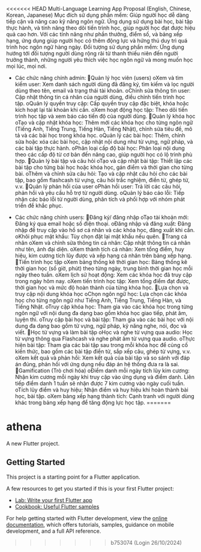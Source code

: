 <<<<<<< HEAD
Multi-Language Learning App Proposal
(English, Chinese, Korean, Japanese)
Mục đích sử dụng phần mềm: Giúp người học dễ dàng tiếp cận và nâng cao kỹ năng ngôn ngữ. Ứng dụng sử dụng bài học, bài tập thực hành, và tính năng theo dõi tiến trình học, giúp người học đạt được hiệu quả cao hơn. Với các tính năng như phần thưởng, điểm số, và bảng xếp hạng, ứng dụng giúp người học có thêm động lực và hứng thú duy trì quá trình học ngôn ngữ hàng ngày.
Đối tượng sử dụng phần mềm: Ứng dụng hướng tới đối tượng người dùng rộng rãi từ thanh thiếu niên đến người trưởng thành, những người yêu thích việc học ngôn ngữ và mong muốn học mọi lúc, mọi nơi.
- Các chức năng chính admin:
Quản lý học viên (users)
oXem và tìm kiếm user: Xem danh sách người dùng đã đăng ký, tìm kiếm và lọc người dùng theo tên, email và trạng thái tài khoản.
oChỉnh sửa thông tin user: Cập nhật thông tin cá nhân của người dùng, điều chỉnh tiến trình học tập.
oQuản lý quyền truy cập: Cấp quyền truy cập đặc biệt, khóa hoặc kích hoạt lại tài khoản khi cần.
oXem hoạt động học tập: Theo dõi tiến trình học tập và xem báo cáo tiến độ của người dùng.
Quản lý khóa học
oTạo và cập nhật khóa học: Thêm mới các khóa học cho từng ngôn ngữ (Tiếng Anh, Tiếng Trung, Tiếng Hàn, Tiếng Nhật), chỉnh sửa tiêu đề, mô tả và các bài học trong khóa học.
oQuản lý các bài học: Thêm, chỉnh sửa hoặc xóa các bài học, cập nhật nội dung như từ vựng, ngữ pháp, và các bài tập thực hành.
oPhân loại cấp độ bài học: Phân loại nội dung theo các cấp độ từ cơ bản đến nâng cao, giúp người học có lộ trình phù hợp.
Quản lý bài tập và câu hỏi
oTạo và cập nhật bài tập: Thiết lập các bài tập cho từng bài học hoặc khóa học, gán điểm và thời gian cho từng bài.
oThêm và chỉnh sửa câu hỏi: Tạo và cập nhật câu hỏi cho các bài tập, bao gồm flashcash từ vựng, câu hỏi trắc nghiệm, điền từ, ghép từ, v.v. 
Quản lý phản hồi của user
oPhản hồi user: Trả lời các câu hỏi, phản hồi và yêu cầu hỗ trợ từ người dùng.
oQuản lý báo cáo lỗi: Tiếp nhận các báo lỗi từ người dùng, phân tích và phối hợp với nhóm phát triển để khắc phục.


- Các chức năng chính users:
Đăng ký/ đăng nhập
oTạo tài khoản mới: Đăng ký qua email hoặc số điện thoại. 
oĐăng nhập và đăng xuất: Đăng nhập để truy cập vào hồ sơ cá nhân và các khóa học, đăng xuất khi cần.
oKhôi phục mật khẩu: Tùy chọn đặt lại mật khẩu nếu quên.
Trang cá nhân
oXem và chỉnh sửa thông tin cá nhân: Cập nhật thông tin cá nhân như tên, ảnh đại diện.
oXem thành tích cá nhân: Xem tổng điểm, huy hiệu, kim cương tích lũy được và xếp hạng cá nhân trên bảng xếp hạng.
Tiến trình học tập
oXem bảng thống kê thời gian học: Bảng thống kê thời gian học (số giờ, phút) theo từng ngày, trung bình thời gian học mỗi ngày theo tuần.
oXem lịch sử hoạt động: Xem các khóa học đã truy cập trong ngày hôm nay.
oXem tiến trình học tập: Xem tổng điểm đạt được, thời gian học và mức độ hoàn thành của từng khóa học.
Lựa chọn và truy cập nội dung khóa học
oChọn ngôn ngữ học: Lựa chọn các khóa học cho từng ngôn ngữ như Tiếng Anh, Tiếng Trung, Tiếng Hàn, và Tiếng Nhật.
oTruy cập khóa học: Tham gia vào các khóa học trong từng ngôn ngữ với nội dung đa dạng bao gồm khóa học giao tiếp, phát âm, luyện thi.
oTruy cập bài học và bài tập: Tham gia vào các bài học với nội dung đa dạng bao gồm từ vựng, ngữ pháp, kỹ năng nghe, nói, đọc và viết.
Học từ vựng và làm bài tập 
oHọc và nghe từ vựng qua audio: Học từ vựng thông qua Flashcash và nghe phát âm từ vựng qua audio.
oThực hiện bài tập: Tham gia các bài tập sau trong mỗi khóa học để củng cố kiến thức, bao gồm các bài tập điền từ, sắp xếp câu, ghép từ vựng, v.v.
oXem kết quả và phản hồi: Xem kết quả của bài tập và so sánh với đáp án đúng, phản hồi với ứng dụng nếu đáp án hệ thống đưa ra là sai.
Gamification (Trò chơi hóa)
oĐiểm danh mỗi ngày tích lũy kim cương: Nhận kim cương mỗi ngày khi truy cập vào ứng dụng và điểm danh. Liên tiếp điểm danh 1 tuần sẽ nhận được 7 kim cương vào ngày cuối tuần.
oTích lũy điểm và huy hiệu: Nhận điểm và huy hiệu khi hoàn thành bài học, bài tập.
oXem bảng xếp hạng thành tích: Cạnh tranh với người dùng khác trong bảng xếp hạng để tăng động lực học tập.
=======
# athena

A new Flutter project.

## Getting Started

This project is a starting point for a Flutter application.

A few resources to get you started if this is your first Flutter project:

- [Lab: Write your first Flutter app](https://docs.flutter.dev/get-started/codelab)
- [Cookbook: Useful Flutter samples](https://docs.flutter.dev/cookbook)

For help getting started with Flutter development, view the
[online documentation](https://docs.flutter.dev/), which offers tutorials,
samples, guidance on mobile development, and a full API reference.
>>>>>>> b753074 (Login 26/10/2024)
